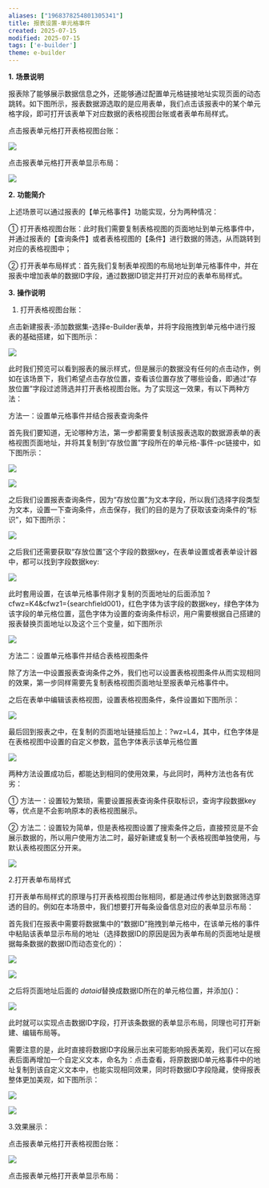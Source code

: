 ```yaml
---
aliases: ["1968378254801305341"]
title: 报表设置-单元格事件
created: 2025-07-15
modified: 2025-07-15
tags: ['e-builder']
theme: e-builder
---
```


**1.** **场景说明**

报表除了能够展示数据信息之外，还能够通过配置单元格链接地址实现页面的动态跳转。如下图所示，报表数据源选取的是应用表单，我们点击该报表中的某个单元格字段，即可打开该表单下对应数据的表格视图台账或者表单布局样式。

点击报表单元格打开表格视图台账：

![](https://myhelpdoc.oss-cn-heyuan.aliyuncs.com/mdimages/4382db63fd1a9fc31db0c9002e86403e.jpg)

点击报表单元格打开表单显示布局：

![](https://myhelpdoc.oss-cn-heyuan.aliyuncs.com/mdimages/bd4da66aaa9c496d5e322ec828db1c8e.jpg)

**2.** **功能简介**

上述场景可以通过报表的【单元格事件】功能实现，分为两种情况：

① 打开表格视图台账：此时我们需要复制表格视图的页面地址到单元格事件中，并通过报表的【查询条件】或者表格视图的【条件】进行数据的筛选，从而跳转到对应的表格视图中；

② 打开表单布局样式：首先我们复制表单视图的布局地址到单元格事件中，并在报表中增加表单的数据ID字段，通过数据ID锁定并打开对应的表单布局样式。

**3.** **操作说明**

1. 打开表格视图台账：

点击新建报表-添加数据集-选择e-Builder表单，并将字段拖拽到单元格中进行报表的基础搭建，如下图所示：

![](https://myhelpdoc.oss-cn-heyuan.aliyuncs.com/mdimages/939df99ea182def274ddd0eb9114754a.jpg)

此时我们预览可以看到报表的展示样式，但是展示的数据没有任何的点击动作，例如在该场景下，我们希望点击存放位置，查看该位置存放了哪些设备，即通过“存放位置”字段过滤筛选并打开表格视图台账。为了实现这一效果，有以下两种方法：

方法一：设置单元格事件并结合报表查询条件

首先我们要知道，无论哪种方法，第一步都需要复制该报表选取的数据源表单的表格视图页面地址，并将其复制到“存放位置”字段所在的单元格-事件-pc链接中，如下图所示：

![](https://myhelpdoc.oss-cn-heyuan.aliyuncs.com/mdimages/94db0045ea44e79bce7a52f021200eea.jpg)

![](https://myhelpdoc.oss-cn-heyuan.aliyuncs.com/mdimages/1c64a97120735c608f242dbb1a224b3c.jpg)

之后我们设置报表查询条件，因为“存放位置”为文本字段，所以我们选择字段类型为文本，设置一下查询条件，点击保存，我们的目的是为了获取该查询条件的“标识”，如下图所示：

![](https://myhelpdoc.oss-cn-heyuan.aliyuncs.com/mdimages/98ff8f1a8d37a306958623a7d8223d74.jpg)

之后我们还需要获取“存放位置”这个字段的数据key，在表单设置或者表单设计器中，都可以找到字段数据key:

![](https://myhelpdoc.oss-cn-heyuan.aliyuncs.com/mdimages/7babf6d7d26170fa7ed5066fb686da0e.jpg)

此时套用设置，在该单元格事件刚才复制的页面地址的后面添加 ?cfwz=K4&cfwz1={searchfield001}，红色字体为该字段的数据key，绿色字体为该字段的单元格位置，蓝色字体为设置的查询条件标识，用户需要根据自己搭建的报表替换页面地址以及这个三个变量，如下图所示

![](https://myhelpdoc.oss-cn-heyuan.aliyuncs.com/mdimages/e2b5efb35c1d059c11fec402cb8c5750.jpg)

方法二：设置单元格事件并结合表格视图条件

除了方法一中设置报表查询条件之外，我们也可以设置表格视图条件从而实现相同的效果，第一步同样需要先复制表格视图页面地址至报表单元格事件中。

之后在表单中编辑该表格视图，设置表格视图条件，条件设置如下图所示：

![](https://myhelpdoc.oss-cn-heyuan.aliyuncs.com/mdimages/65adc8bfd157505d511e0c8b85f46527.jpg)

最后回到报表之中，在复制的页面地址链接后加上：?wz=L4，其中，红色字体是在表格视图中设置的自定义参数，蓝色字体表示该单元格位置

![](https://myhelpdoc.oss-cn-heyuan.aliyuncs.com/mdimages/31040ff5f1d2184e50847a2663a2e4b0.jpg)

两种方法设置成功后，都能达到相同的使用效果，与此同时，两种方法也各有优劣：

① 方法一：设置较为繁琐，需要设置报表查询条件获取标识，查询字段数据key等，优点是不会影响原本的表格视图展示。

② 方法二：设置较为简单，但是表格视图设置了搜索条件之后，直接预览是不会展示数据的，所以用户使用方法二时，最好新建或复制一个表格视图单独使用，与默认表格视图区分开来。

![](https://myhelpdoc.oss-cn-heyuan.aliyuncs.com/mdimages/6be544e101d8bc070938716a4c1bd276.jpg)

2.打开表单布局样式

打开表单布局样式的原理与打开表格视图台账相同，都是通过传参达到数据筛选穿透的目的。例如在本场景中，我们想要打开每条设备信息对应的表单显示布局：

首先我们在报表中需要将数据集中的“数据ID”拖拽到单元格中，在该单元格的事件中粘贴该表单显示布局的地址（选择数据ID的原因是因为表单布局的页面地址是根据每条数据的数据ID而动态变化的）：

![](https://myhelpdoc.oss-cn-heyuan.aliyuncs.com/mdimages/483824e86481d2fea9476efb6bb16e28.jpg)

![](https://myhelpdoc.oss-cn-heyuan.aliyuncs.com/mdimages/5d7f96926a4313223518aa648c46f76b.jpg)

之后将页面地址后面的 $dataid$替换成数据ID所在的单元格位置，并添加{}：

![](https://myhelpdoc.oss-cn-heyuan.aliyuncs.com/mdimages/d78640c73e91c02b15aae25075308028.jpg)

此时就可以实现点击数据ID字段，打开该条数据的表单显示布局，同理也可打开新建、编辑布局等。

需要注意的是，此时直接将数据ID字段展示出来可能影响报表美观，我们可以在报表后面再增加一个自定义文本，命名为：点击查看，将原数据ID单元格事件中的地址复制到该自定义文本中，也能实现相同效果，同时将数据ID字段隐藏，使得报表整体更加美观，如下图所示：

![](https://myhelpdoc.oss-cn-heyuan.aliyuncs.com/mdimages/186a0605b4d54fce797df7f664fc83de.jpg)

![](https://myhelpdoc.oss-cn-heyuan.aliyuncs.com/mdimages/a495927682a73ff5877baf802dff89d9.jpg)

3.效果展示：

点击报表单元格打开表格视图台账：

![](https://myhelpdoc.oss-cn-heyuan.aliyuncs.com/mdimages/93aa1bdc6b2987eda90e4802d83fc1ee.jpg)

点击报表单元格打开表单显示布局：

